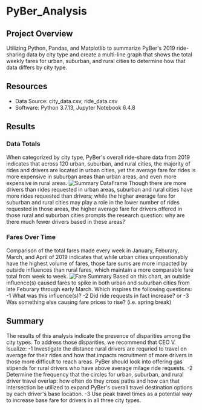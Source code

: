 # PyBer_Analysis
## Project Overview
Utilizing Python, Pandas, and Matplotlib to summarize PyBer's 2019 ride-sharing data by city type and create a multi-line graph that shows the total weekly fares for urban, suburban, and rural cities to determine how that data differs by city type.
## Resources
- Data Source: city_data.csv, ride_data.csv
- Software: Python 3.7.13, Jupyter Notebook 6.4.8
## Results
### Data Totals
   When categorized by city type, PyBer's overall ride-share data from 2019 indicates that across 120 urban, suburban, and rural cities, the majority of rides and drivers are located in urban cities, yet the average fare for rides is more expensive in suburban areas than urban areas, and even more expensive in rural areas.
![Summary DataFrame](link)
   Though there are more drivers than rides requested in urban areas, suburban and rural cities have more rides requested than drivers; while the higher average fare for suburban and rural cities may play a role in the lower number of rides requested in those areas, the higher average fare for drivers offered in those rural and suburban cities prompts the research question: why are there much fewer drivers based in these areas?
### Fares Over Time
   Comparison of the total fares made every week in January, Feburary, March, and April of 2019 indicates that while urban cities unquestionably have the highest volume of fares, those fare sums are more impacted by outside influences than rural fares, which maintain a more comparable fare total from week to week. 
![Fare Summary](link)
   Based on this chart, an outside influence(s) caused fares to spike in both urban and suburban cities from late Feburary through early March. Which inspires the following questions: 
    -1 What was this influence(s)? 
    -2 Did ride requests in fact increase? or
    -3 Was something else causing fare prices to rise? (i.e. spring break)
## Summary
   The results of this analysis indicate the presence of disparities among the city types. To address those disparities, we recommend that CEO V. Isualize:
    -1 Investigate the distance rural drivers are requried to travel on average for their rides and how that impacts recruitment of more drivers in those more difficult        to reach areas. PyBer should look into offering gas stipends for rural drivers who have above average milage ride requests.
    -2 Determine the frequency that the circles for urban, suburban, and rural driver travel overlap: how often do they cross paths and how can that intersection be            utilized to expand PyBer's overall travel destination options by each driver's base location.
    -3 Use peak travel times as a potential way to increase base fare for drivers in all three city types.
